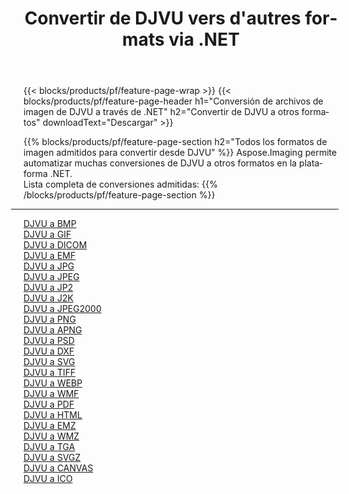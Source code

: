 ﻿---
title: Convertir de DJVU vers d'autres formats via .NET 
weight: 3920
url: /es/net/conversion/from/djvu 
lang: es
langdirlevel: 2
locales: zh-hans,ja,it,ru,de,es,fr,nl,id,lt,pl,pt,vi,tr,ko,zh-hant,ar,hi,th,sv,cs,uk,he
description: Usando Aspose.Imaging puede convertir fácilmente de DJVU a otros formatos
---

{{< blocks/products/pf/feature-page-wrap >}}
{{< blocks/products/pf/feature-page-header h1="Conversión de archivos de imagen de DJVU a través de .NET" h2="Convertir de DJVU a otros formatos" downloadText="Descargar" >}}


{{% blocks/products/pf/feature-page-section  h2="Todos los formatos de imagen admitidos para convertir desde DJVU" %}}
Aspose.Imaging permite automatizar muchas conversiones de DJVU a otros formatos en la plataforma .NET.
<br/>
Lista completa de conversiones admitidas:
{{% /blocks/products/pf/feature-page-section %}}
<div class="container-fluid productfamilypage bg-gray">
    <div class="convertypes bg-gray agp-content section">
        <div class="container">
		<hr style="margin-left:-20px;"/>
		<div class="row other-converters">
		    <div class='col-md-2 other-converter remove-lp remove-rp'><a href="/imaging/es/net/conversion/djvu-to-bmp" >DJVU a BMP</a></div><div class='col-md-2 other-converter remove-lp remove-rp'><a href="/imaging/es/net/conversion/djvu-to-gif" >DJVU a GIF</a></div><div class='col-md-2 other-converter remove-lp remove-rp'><a href="/imaging/es/net/conversion/djvu-to-dicom" >DJVU a DICOM</a></div><div class='col-md-2 other-converter remove-lp remove-rp'><a href="/imaging/es/net/conversion/djvu-to-emf" >DJVU a EMF</a></div><div class='col-md-2 other-converter remove-lp remove-rp'><a href="/imaging/es/net/conversion/djvu-to-jpg" >DJVU a JPG</a></div><div class='col-md-2 other-converter remove-lp remove-rp'><a href="/imaging/es/net/conversion/djvu-to-jpeg" >DJVU a JPEG</a></div><div class='col-md-2 other-converter remove-lp remove-rp'><a href="/imaging/es/net/conversion/djvu-to-jp2" >DJVU a JP2</a></div><div class='col-md-2 other-converter remove-lp remove-rp'><a href="/imaging/es/net/conversion/djvu-to-j2k" >DJVU a J2K</a></div><div class='col-md-2 other-converter remove-lp remove-rp'><a href="/imaging/es/net/conversion/djvu-to-jpeg2000" >DJVU a JPEG2000</a></div><div class='col-md-2 other-converter remove-lp remove-rp'><a href="/imaging/es/net/conversion/djvu-to-png" >DJVU a PNG</a></div><div class='col-md-2 other-converter remove-lp remove-rp'><a href="/imaging/es/net/conversion/djvu-to-apng" >DJVU a APNG</a></div><div class='col-md-2 other-converter remove-lp remove-rp'><a href="/imaging/es/net/conversion/djvu-to-psd" >DJVU a PSD</a></div><div class='col-md-2 other-converter remove-lp remove-rp'><a href="/imaging/es/net/conversion/djvu-to-dxf" >DJVU a DXF</a></div><div class='col-md-2 other-converter remove-lp remove-rp'><a href="/imaging/es/net/conversion/djvu-to-svg" >DJVU a SVG</a></div><div class='col-md-2 other-converter remove-lp remove-rp'><a href="/imaging/es/net/conversion/djvu-to-tiff" >DJVU a TIFF</a></div><div class='col-md-2 other-converter remove-lp remove-rp'><a href="/imaging/es/net/conversion/djvu-to-webp" >DJVU a WEBP</a></div><div class='col-md-2 other-converter remove-lp remove-rp'><a href="/imaging/es/net/conversion/djvu-to-wmf" >DJVU a WMF</a></div><div class='col-md-2 other-converter remove-lp remove-rp'><a href="/imaging/es/net/conversion/djvu-to-pdf" >DJVU a PDF</a></div><div class='col-md-2 other-converter remove-lp remove-rp'><a href="/imaging/es/net/conversion/djvu-to-html" >DJVU a HTML</a></div><div class='col-md-2 other-converter remove-lp remove-rp'><a href="/imaging/es/net/conversion/djvu-to-emz" >DJVU a EMZ</a></div><div class='col-md-2 other-converter remove-lp remove-rp'><a href="/imaging/es/net/conversion/djvu-to-wmz" >DJVU a WMZ</a></div><div class='col-md-2 other-converter remove-lp remove-rp'><a href="/imaging/es/net/conversion/djvu-to-tga" >DJVU a TGA</a></div><div class='col-md-2 other-converter remove-lp remove-rp'><a href="/imaging/es/net/conversion/djvu-to-svgz" >DJVU a SVGZ</a></div><div class='col-md-2 other-converter remove-lp remove-rp'><a href="/imaging/es/net/conversion/djvu-to-canvas" >DJVU a CANVAS</a></div><div class='col-md-2 other-converter remove-lp remove-rp'><a href="/imaging/es/net/conversion/djvu-to-ico" >DJVU a ICO</a></div>
                </div>
        </div>
    </div>
</div>
<br/>

